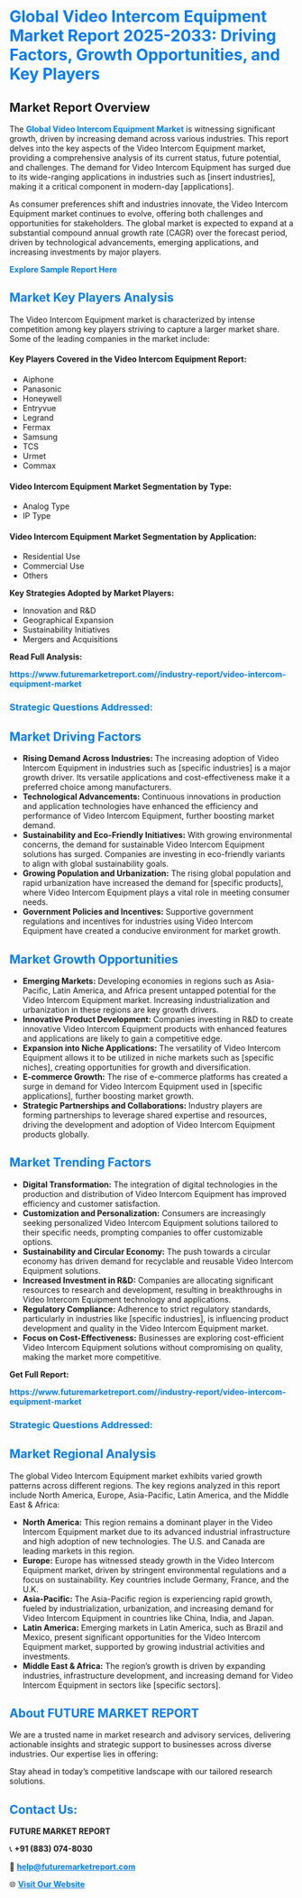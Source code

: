 <h1 style="color: #007BFF;">Global Video Intercom Equipment Market Report 2025-2033: Driving Factors, Growth Opportunities, and Key Players</h1>

<section id="overview">
<h2>Market Report Overview</h2>
<p>The <a href="https://www.futuremarketreport.com//industry-report/video-intercom-equipment-market" style="color: #007BFF; text-decoration: none;"><strong>Global Video Intercom Equipment Market</strong></a> is witnessing significant growth, driven by increasing demand across various industries. This report delves into the key aspects of the Video Intercom Equipment market, providing a comprehensive analysis of its current status, future potential, and challenges. The demand for Video Intercom Equipment has surged due to its wide-ranging applications in industries such as [insert industries], making it a critical component in modern-day [applications].</p>
<p>As consumer preferences shift and industries innovate, the Video Intercom Equipment market continues to evolve, offering both challenges and opportunities for stakeholders. The global market is expected to expand at a substantial compound annual growth rate (CAGR) over the forecast period, driven by technological advancements, emerging applications, and increasing investments by major players.</p>
</section>

<section id="overview">
<p><a href="https://www.futuremarketreport.com//request-sample/reportId=47140" style="color: #007BFF; text-decoration: none;"><strong>Explore Sample Report Here</strong></a></p>
</section>

<section id="key-players">
<h2 style="color: #007BFF;">Market Key Players Analysis</h2>
<p>The Video Intercom Equipment market is characterized by intense competition among key players striving to capture a larger market share. Some of the leading companies in the market include:</p>
<h4>Key Players Covered in the Video Intercom Equipment Report:</h4>
<ul><li>Aiphone</li><li>Panasonic</li><li>Honeywell</li><li>Entryvue</li><li>Legrand</li><li>Fermax</li><li>Samsung</li><li>TCS</li><li>Urmet</li><li>Commax</li></ul>
<h4>Video Intercom Equipment Market Segmentation by Type:</h4>
<ul><li>Analog Type</li><li>IP Type</li></ul>

<h4>Video Intercom Equipment Market Segmentation by Application:</h4>
<ul><li>Residential Use</li><li>Commercial Use</li><li>Others</li></ul>
<p><strong>Key Strategies Adopted by Market Players:</strong></p>
<ul>
<li>Innovation and R&D</li>
<li>Geographical Expansion</li>
<li>Sustainability Initiatives</li>
<li>Mergers and Acquisitions</li>
</ul>
</section>

<section>
<p><strong>Read Full Analysis: </strong></p><a href="https://www.futuremarketreport.com//industry-report/video-intercom-equipment-market" style="color: #007BFF; text-decoration: none;"><strong>https://www.futuremarketreport.com//industry-report/video-intercom-equipment-market</strong></a>
<h3 style="color: #007BFF;">Strategic Questions Addressed:</h3>
</section>

<section id="driving-factors">
<h2 style="color: #007BFF;">Market Driving Factors</h2>
<ul>
<li><strong>Rising Demand Across Industries:</strong> The increasing adoption of Video Intercom Equipment in industries such as [specific industries] is a major growth driver. Its versatile applications and cost-effectiveness make it a preferred choice among manufacturers.</li>
<li><strong>Technological Advancements:</strong> Continuous innovations in production and application technologies have enhanced the efficiency and performance of Video Intercom Equipment, further boosting market demand.</li>
<li><strong>Sustainability and Eco-Friendly Initiatives:</strong> With growing environmental concerns, the demand for sustainable Video Intercom Equipment solutions has surged. Companies are investing in eco-friendly variants to align with global sustainability goals.</li>
<li><strong>Growing Population and Urbanization:</strong> The rising global population and rapid urbanization have increased the demand for [specific products], where Video Intercom Equipment plays a vital role in meeting consumer needs.</li>
<li><strong>Government Policies and Incentives:</strong> Supportive government regulations and incentives for industries using Video Intercom Equipment have created a conducive environment for market growth.</li>
</ul>
</section>

<section id="growth-opportunities">
<h2 style="color: #007BFF;">Market Growth Opportunities</h2>
<ul>
<li><strong>Emerging Markets:</strong> Developing economies in regions such as Asia-Pacific, Latin America, and Africa present untapped potential for the Video Intercom Equipment market. Increasing industrialization and urbanization in these regions are key growth drivers.</li>
<li><strong>Innovative Product Development:</strong> Companies investing in R&D to create innovative Video Intercom Equipment products with enhanced features and applications are likely to gain a competitive edge.</li>
<li><strong>Expansion into Niche Applications:</strong> The versatility of Video Intercom Equipment allows it to be utilized in niche markets such as [specific niches], creating opportunities for growth and diversification.</li>
<li><strong>E-commerce Growth:</strong> The rise of e-commerce platforms has created a surge in demand for Video Intercom Equipment used in [specific applications], further boosting market growth.</li>
<li><strong>Strategic Partnerships and Collaborations:</strong> Industry players are forming partnerships to leverage shared expertise and resources, driving the development and adoption of Video Intercom Equipment products globally.</li>
</ul>
</section>

<section id="trending-factors">
<h2 style="color: #007BFF;">Market Trending Factors</h2>
<ul>
<li><strong>Digital Transformation:</strong> The integration of digital technologies in the production and distribution of Video Intercom Equipment has improved efficiency and customer satisfaction.</li>
<li><strong>Customization and Personalization:</strong> Consumers are increasingly seeking personalized Video Intercom Equipment solutions tailored to their specific needs, prompting companies to offer customizable options.</li>
<li><strong>Sustainability and Circular Economy:</strong> The push towards a circular economy has driven demand for recyclable and reusable Video Intercom Equipment solutions.</li>
<li><strong>Increased Investment in R&D:</strong> Companies are allocating significant resources to research and development, resulting in breakthroughs in Video Intercom Equipment technology and applications.</li>
<li><strong>Regulatory Compliance:</strong> Adherence to strict regulatory standards, particularly in industries like [specific industries], is influencing product development and quality in the Video Intercom Equipment market.</li>
<li><strong>Focus on Cost-Effectiveness:</strong> Businesses are exploring cost-efficient Video Intercom Equipment solutions without compromising on quality, making the market more competitive.</li>
</ul>
</section>

<section>
<p><strong>Get Full Report: </strong></p><a href="https://www.futuremarketreport.com//industry-report/video-intercom-equipment-market" style="color: #007BFF; text-decoration: none;"><strong>https://www.futuremarketreport.com//industry-report/video-intercom-equipment-market</strong></a>
<h3 style="color: #007BFF;">Strategic Questions Addressed:</h3>
</section>


<section id="regional-analysis">
<h2 style="color: #007BFF;">Market Regional Analysis</h2>
<p>The global Video Intercom Equipment market exhibits varied growth patterns across different regions. The key regions analyzed in this report include North America, Europe, Asia-Pacific, Latin America, and the Middle East & Africa:</p>
<ul>
<li><strong>North America:</strong> This region remains a dominant player in the Video Intercom Equipment market due to its advanced industrial infrastructure and high adoption of new technologies. The U.S. and Canada are leading markets in this region.</li>
<li><strong>Europe:</strong> Europe has witnessed steady growth in the Video Intercom Equipment market, driven by stringent environmental regulations and a focus on sustainability. Key countries include Germany, France, and the U.K.</li>
<li><strong>Asia-Pacific:</strong> The Asia-Pacific region is experiencing rapid growth, fueled by industrialization, urbanization, and increasing demand for Video Intercom Equipment in countries like China, India, and Japan.</li>
<li><strong>Latin America:</strong> Emerging markets in Latin America, such as Brazil and Mexico, present significant opportunities for the Video Intercom Equipment market, supported by growing industrial activities and investments.</li>
<li><strong>Middle East & Africa:</strong> The region’s growth is driven by expanding industries, infrastructure development, and increasing demand for Video Intercom Equipment in sectors like [specific sectors].</li>
</ul>
</section>

<footer>
<h2 style="color: #007BFF;">About FUTURE MARKET REPORT</h2>
<p>We are a trusted name in market research and advisory services, delivering actionable insights and strategic support to businesses across diverse industries. Our expertise lies in offering:</p>

<p>Stay ahead in today’s competitive landscape with our tailored research solutions.</p>

<h2 style="color: #007BFF;">Contact Us:</h2>
<p><strong>FUTURE MARKET REPORT</strong></p>
<p>📞 <strong>+91 (883) 074-8030</strong></p>
<p>📧 <strong><a href="mailto:help@futuremarketreport.com" style="color: #007BFF;">help@futuremarketreport.com</a></strong></p>
<p>🌐 <strong><a href="https://www.futuremarketreport.com/" style="color: #007BFF;">Visit Our Website</a></strong></p>
</footer>
